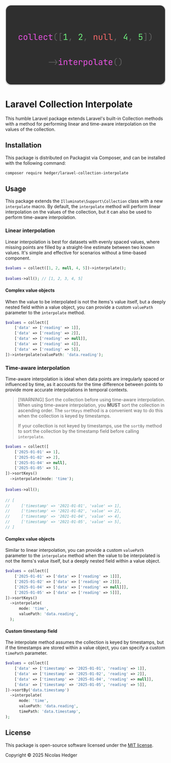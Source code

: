 ![](img.svg)

# Laravel Collection Interpolate

This humble Laravel package extends Laravel's built-in Collection methods with
a method for performing linear and time-aware interpolation on the values of
the collection.

## Installation

This package is distributed on Packagist via Composer, and can be installed
with the following command:

```bash
composer require hedger/laravel-collection-interpolate
```

## Usage

This package extends the `Illuminate\Support\Collection` class with a new `interpolate` macro. By default, the `interpolate` method will perform linear interpolation on the values of the collection, but it can also be used to perform time-aware interpolation.

### Linear interpolation

Linear interpolation is best for datasets with evenly spaced values, where 
missing points are filled by a straight-line estimate between two known values.
It's simple and effective for scenarios without a time-based component.

```php
$values = collect([1, 2, null, 4, 5])->interpolate();

$values->all(); // [1, 2, 3, 4, 5]
```

#### Complex value objects

When the value to be interpolated is not the items's value itself, but a deeply 
nested field within a value object, you can provide a custom `valuePath` 
parameter to the `interpolate` method.

```php
$values = collect([
    ['data' => ['reading' => 1]],
    ['data' => ['reading' => 2]],
    ['data' => ['reading' => null]],
    ['data' => ['reading' => 4]],
    ['data' => ['reading' => 5]],
])->interpolate(valuePath: 'data.reading');
```

### Time-aware interpolation

Time-aware interpolation is ideal when data points are irregularly spaced or 
influenced by time, as it accounts for the time difference between points to 
provide more accurate interpolations in temporal contexts.

> [!WARNING] Sort the collection before using time-aware interpolation.
> When using time-aware interpolation, you **MUST** sort the collection in 
> ascending order. The `sortKeys` method is a convenient way to do this
> when the collection is keyed by timestamps.
>
> If your collection is not keyed by timestamps, use the `sortBy` method
> to sort the collection by the timestamp field before calling `interpolate`.

```php
$values = collect([
    ['2025-01-01' => 1],
    ['2025-01-02' => 2],
    ['2025-01-04' => null],
    ['2025-01-05' => 5],
])->sortKeys()
  ->interpolate(mode: 'time');

$values->all(); 

// [
//     ['timestamp' => '2021-01-01', 'value' => 1],
//     ['timestamp' => '2021-01-02', 'value' => 2],
//     ['timestamp' => '2021-01-04', 'value' => 4],
//     ['timestamp' => '2021-01-05', 'value' => 5],
// ]
```

#### Complex value objects

Similar to linear interpolation, you can provide a custom `valuePath` parameter
to the `interpolate` method when the value to be interpolated is not the items's
value itself, but a deeply nested field within a value object.

```php
$values = collect([
    ['2025-01-01' => ['data' => ['reading' => 1]]],
    ['2025-01-02' => ['data' => ['reading' => 2]]],
    ['2025-01-04' => ['data' => ['reading' => null]]],
    ['2025-01-05' => ['data' => ['reading' => 5]]],
])->sortKeys()
  ->interpolate(
      mode: 'time', 
      valuePath: 'data.reading',
  );
```

#### Custom timestamp field

The interpolate method assumes the collection is keyed by timestamps, but if 
the timestamps are stored within a value object, you can specify a custom 
`timePath` parameter.

```php
$values = collect([
    ['data' => ['timestamp' => '2025-01-01', 'reading' => 1]],
    ['data' => ['timestamp' => '2025-01-02', 'reading' => 2]],
    ['data' => ['timestamp' => '2025-01-04', 'reading' => null]],
    ['data' => ['timestamp' => '2025-01-05', 'reading' => 5]],
])->sortBy('data.timestamp')
  ->interpolate(
      mode: 'time', 
      valuePath: 'data.reading',
      timePath: 'data.timestamp',
);
```

## License

This package is open-source software licensed under the [MIT license](LICENSE.md).

Copyright &copy; 2025 Nicolas Hedger
